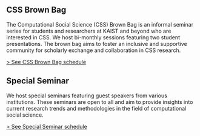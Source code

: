 ## CSS Brown Bag

The Computational Social Science (CSS) Brown Bag is an informal seminar series for students and researchers at KAIST and beyond who are interested in CSS. We host bi-monthly sessions featuring two student presentations. The brown bag aims to foster an inclusive and supportive community for scholarly exchange and collaboration in CSS research.

[> See CSS Brown Bag schedule](pages/css-brown-bag.html)

## Special Seminar

We host special seminars featuring guest speakers from various institutions. These seminars are open to all and aim to provide insights into current research trends and methodologies in the field of computational social science.

[> See Special Seminar schedule](pages/special-seminar.html)